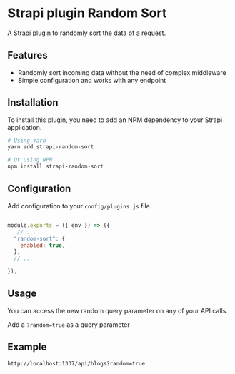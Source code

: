 # Strapi plugin Random Sort

A Strapi plugin to randomly sort the data of a request.

## Features

- Randomly sort incoming data without the need of complex middleware
- Simple configuration and works with any endpoint

## Installation

To install this plugin, you need to add an NPM dependency to your Strapi application.

```sh
# Using Yarn
yarn add strapi-random-sort

# Or using NPM
npm install strapi-random-sort
```

## Configuration

Add configuration to your `config/plugins.js` file.

```js

module.exports = ({ env }) => ({
   // ...
  "random-sort": {
    enabled: true,
  },
  // ...

});
```

## Usage

You can access the new random query parameter on any of your API calls.

Add a `?random=true` as a query parameter

## Example

`http://localhost:1337/api/blogs?random=true`
